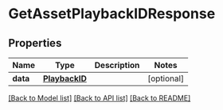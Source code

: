 # GetAssetPlaybackIDResponse

## Properties
Name | Type | Description | Notes
------------ | ------------- | ------------- | -------------
**data** | [**PlaybackID**](.md) |  | [optional] 

[[Back to Model list]](../README.md#documentation-for-models) [[Back to API list]](../README.md#documentation-for-api-endpoints) [[Back to README]](../README.md)



